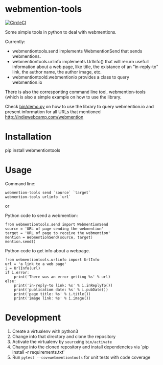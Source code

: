 webmention-tools
================
[![CircleCI](https://circleci.com/gh/Ryuno-Ki/webmention-tools.svg?style=svg)](https://circleci.com/gh/Ryuno-Ki/webmention-tools)

Some simple tools in python to deal with webmentions.



Currently: 

- webmentiontools.send implements WebmentionSend 
that sends webmentions.
- webmentiontools.urlinfo implements UrlInfo() that
will rerurn usefull information about a web page, like 
title, the existance of an "in-reply-to" link,
the author name, the author image, etc.
- webmentiontoold.webmentionio provides a class to query
webmention.io

There is also the corresponting command line tool, 
webmention-tools (which is also a simple example on how 
to use the library.

Check [bin/demo.py](./bin/demo.py) on how to use the library to query 
webmention.io and present information for all URLs that
mentioned http://indiewebcamp.com/webmention


Installation
============

pip install webmentiontools

Usage 
=====

Command line:

    webmention-tools send `source` `target`
    webmention-tools urlinfo `url`

or

Python code to send a webmention:

    from webmentiontools.send import WebmentionSend
    source = 'URL of page sending the webmention'
    target = 'URL of page to receive the webmention'
    mention = WebmentionSend(source, target)
    mention.send()

Python code to get info about a webpage.

    from webmentiontools.urlinfo import UrlInfo
    url = 'a link to a web page'
    i = UrlInfo(url)
    if i.error:
        print('There was an error getting %s' % url)
    else:
        print('in-reply-to link: %s' % i.inReplyTo())
        print('publication date: %s' % i.pubDate())
        print('page title: %s' % i.title())
        print('image link: %s' % i.image())

Development
===========

1. Create a virtualenv with python3
2. Change into that directory and clone the repository
3. Activate the virtualenv by `source`ing `bin/activate`
4. Change into the cloned repository and install dependencies via
   `pip install -r requirements.txt'
5. Run `pytest --cov=webmentiontools` for unit tests with code coverage
